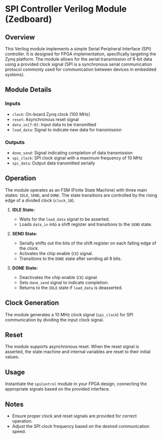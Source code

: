 # SPI Controller Verilog Module (Zedboard)

## Overview
This Verilog module implements a simple Serial Peripheral Interface (SPI) controller. It is designed for FPGA implementation, specifically targeting the Zynq platform. The module allows for the serial transmission of 8-bit data using a provided clock signal (SPI is a synchronous serial communication protocol commonly used for communication between devices in embedded systems).

## Module Details

### Inputs
- `clock`: On-board Zynq clock (100 MHz)
- `reset`: Asynchronous reset signal
- `data_in[7:0]`: Input data to be transmitted
- `load_data`: Signal to indicate new data for transmission

### Outputs
- `done_send`: Signal indicating completion of data transmission
- `spi_clock`: SPI clock signal with a maximum frequency of 10 MHz
- `spi_data`: Output data transmitted serially

## Operation
The module operates as an FSM (Finite State Machine) with three main states: `IDLE`, `SEND`, and `DONE`. The state transitions are controlled by the rising edge of a divided clock (`clock_10`).

1. **IDLE State:**
   - Waits for the `load_data` signal to be asserted.
   - Loads `data_in` into a shift register and transitions to the `SEND` state.

2. **SEND State:**
   - Serially shifts out the bits of the shift register on each falling edge of the clock.
   - Activates the chip enable (`CE`) signal.
   - Transitions to the `DONE` state after sending all 8 bits.

3. **DONE State:**
   - Deactivates the chip enable (`CE`) signal.
   - Sets `done_send` signal to indicate completion.
   - Returns to the `IDLE` state if `load_data` is deasserted.

## Clock Generation
The module generates a 10 MHz clock signal (`spi_clock`) for SPI communication by dividing the input clock signal.

## Reset
The module supports asynchronous reset. When the reset signal is asserted, the state machine and internal variables are reset to their initial values.

## Usage
Instantiate the `spiControl` module in your FPGA design, connecting the appropriate signals based on the provided interface.

## Notes
- Ensure proper clock and reset signals are provided for correct operation.
- Adjust the SPI clock frequency based on the desired communication speed.
